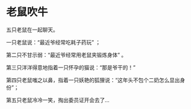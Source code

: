 # 老鼠吹牛

五只老鼠在一起聊天。

一只老鼠说：“最近爷经常吃耗子药玩” ；

第二只不甘示弱：“最近爷经常用老鼠夹锻炼身体” 。

第三只洋洋得意地指着一只怀孕的猫说：“那是爷干的！”

第四只老鼠嗤之以鼻，指着一只妖艳的狐狸说：“这年头不包个二奶怎么显出身份”；

第五只老鼠冷冷一笑，掏出委员证开会去了...
